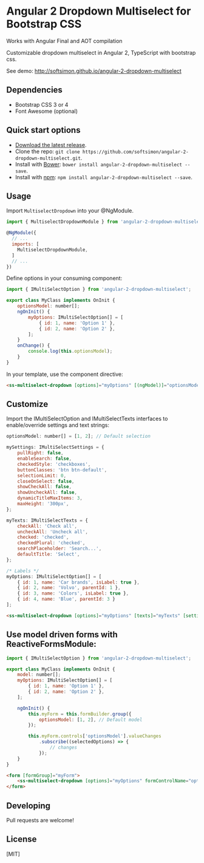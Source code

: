 # Angular 2 Dropdown Multiselect for Bootstrap CSS

Works with Angular Final and AOT compilation

Customizable dropdown multiselect in Angular 2, TypeScript with bootstrap css.

See demo: http://softsimon.github.io/angular-2-dropdown-multiselect

## Dependencies
* Bootstrap CSS 3 or 4
* Font Awesome (optional)

## Quick start options

* [Download the latest release](https://github.com/softsimon/angular-2-dropdown-multiselect/releases).
* Clone the repo: `git clone https://github.com/softsimon/angular-2-dropdown-multiselect.git`.
* Install with [Bower](http://bower.io): `bower install angular-2-dropdown-multiselect --save`.
* Install with [npm](https://www.npmjs.com): `npm install angular-2-dropdown-multiselect --save`.

## Usage

Import `MultiselectDropdown` into your @NgModule.

```js
import { MultiselectDropdownModule } from 'angular-2-dropdown-multiselect';

@NgModule({
  // ...
  imports: [
    MultiselectDropdownModule,
  ]
  // ...
})
```

Define options in your consuming component:

```js
import { IMultiSelectOption } from 'angular-2-dropdown-multiselect';

export class MyClass implements OnInit {
    optionsModel: number[];
    ngOnInit() {
        myOptions: IMultiSelectOption[] = [
            { id: 1, name: 'Option 1' },
            { id: 2, name: 'Option 2' },
        ];
    }
    onChange() {
        console.log(this.optionsModel);
    }
}
```

In your template, use the component directive:

```html
<ss-multiselect-dropdown [options]="myOptions" [(ngModel)]="optionsModel" (ngModelChange)="onChange($event)"></ss-multiselect-dropdown>
```

## Customize

Import the IMultiSelectOption and IMultiSelectTexts interfaces to enable/override settings and text strings:
```js
optionsModel: number[] = [1, 2]; // Default selection

mySettings: IMultiSelectSettings = {
    pullRight: false,
    enableSearch: false,
    checkedStyle: 'checkboxes',
    buttonClasses: 'btn btn-default',
    selectionLimit: 0,
    closeOnSelect: false,
    showCheckAll: false,
    showUncheckAll: false,
    dynamicTitleMaxItems: 3,
    maxHeight: '300px',
};

myTexts: IMultiSelectTexts = {
    checkAll: 'Check all',
    uncheckAll: 'Uncheck all',
    checked: 'checked',
    checkedPlural: 'checked',
    searchPlaceholder: 'Search...',
    defaultTitle: 'Select',
};

/* Labels */
myOptions: IMultiSelectOption[] = [
    { id: 1, name: 'Car brands', isLabel: true },
    { id: 2, name: 'Volvo', parentId: 1 },
    { id: 3, name: 'Colors', isLabel: true },
    { id: 4, name: 'Blue', parentId: 3 }
];

```

```html
<ss-multiselect-dropdown [options]="myOptions" [texts]="myTexts" [settings]="mySettings" [(ngModel)]="optionsModel"></ss-multiselect-dropdown>
```

## Use model driven forms with ReactiveFormsModule:

```js
import { IMultiSelectOption } from 'angular-2-dropdown-multiselect';

export class MyClass implements OnInit {
    model: number[];
    myOptions: IMultiSelectOption[] = [
        { id: 1, name: 'Option 1' },
        { id: 2, name: 'Option 2' },
    ];

    ngOnInit() {
        this.myForm = this.formBuilder.group({
            optionsModel: [1, 2], // Default model
        });

        this.myForm.controls['optionsModel'].valueChanges
            .subscribe((selectedOptions) => {
                // changes
            });
    }
}
```

```html
<form [formGroup]="myForm">
    <ss-multiselect-dropdown [options]="myOptions" formControlName="optionsModel"></ss-multiselect-dropdown>
</form>
```

## Developing

Pull requests are welcome!

## License

[MIT]
